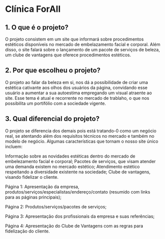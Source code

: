 
# Clínica ForAll


## 1. O que é o projeto?

O projeto consistem em um site que informará sobre procedimentos estéticos disponíveis no mercado de embelazamento facial e corporal. Além disso, o site falará sobre o lançamento de um pacote de serviços de beleza, um clube de vantagens que oferece procedimentos estéticos.

## 2. Por que escolheu o projeto?

O projeto ao falar da beleza em si, nos dá a possibilidade de criar uma estética cativante aos olhos dos usuários da página, convidando esse usuário a aumentar a sua autoestima empregando um visual atraente ao site. Esse tema é atual e recorrente no mercado de trablaho, o que nos possibilita um portifólio com a sociedade vigente.


## 3. Qual diferencial do projeto?

O projeto se diferencia dos demais pois está tratando-0 como um negócio real, se atentando além dos requisitos técnicos no mercado e também no modelo de negócio. Algumas características que tornam o nosso site único incluem:
 
Informação sobre as novidades estéticas dentro do mercado de embelezamento facial e corporal;
Pacotes de serviços, que visam atender uma demanda existem no mercado estético;
Atendimento estético respeitando a diversidade existente na sociedade;
Clube de vantagens, visando fidelizar o cliente.
 
Página 1: Apresentação da empresa, produtos/serviços/especialistas/endereço/contato
(resumido com links para as páginas principais);

Página 2: Produtos/serviços/pacotes de serviços;

Página 3: Apresentação dos profissionais da empresa e suas referências;

Página 4: Apresentação do Clube de Vantagens com as regras para fidelização do cliente.
